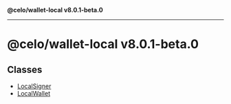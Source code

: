 **@celo/wallet-local v8.0.1-beta.0**

***

# @celo/wallet-local v8.0.1-beta.0

## Classes

- [LocalSigner](classes/LocalSigner.md)
- [LocalWallet](classes/LocalWallet.md)
